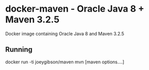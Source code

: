 # docker-maven - Oracle Java 8 + Maven 3.2.5

Docker image  containing Oracle Java 8 and Maven 3.2.5

## Running
docker run -ti joeygibson/maven mvn [maven options....]


